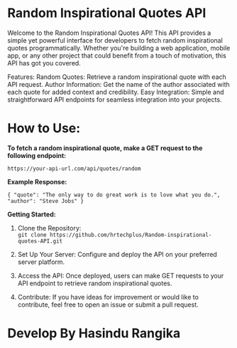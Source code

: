 # Random Inspirational Quotes API ##

Welcome to the Random Inspirational Quotes API! This API provides a simple yet powerful interface for developers to fetch random inspirational quotes programmatically. Whether you're building a web application, mobile app, or any other project that could benefit from a touch of motivation, this API has got you covered.

Features:
Random Quotes: Retrieve a random inspirational quote with each API request.
Author Information: Get the name of the author associated with each quote for added context and credibility.
Easy Integration: Simple and straightforward API endpoints for seamless integration into your projects.

# How to Use: ###

**To fetch a random inspirational quote, make a GET request to the following endpoint:**

`https://your-api-url.com/api/quotes/random`

**Example Response:**

`{
  "quote": "The only way to do great work is to love what you do.", "author": "Steve Jobs"
}`

**Getting Started:**

1. Clone the Repository:  
`git clone https://github.com/hrtechplus/Random-inspirational-quotes-API.git
`

2. Set Up Your Server:
Configure and deploy the API on your preferred server platform.

3. Access the API:
Once deployed, users can make GET requests to your API endpoint to retrieve random inspirational quotes.

4. Contribute:
If you have ideas for improvement or would like to contribute, feel free to open an issue or submit a pull request.

# Develop By Hasindu Rangika ####
